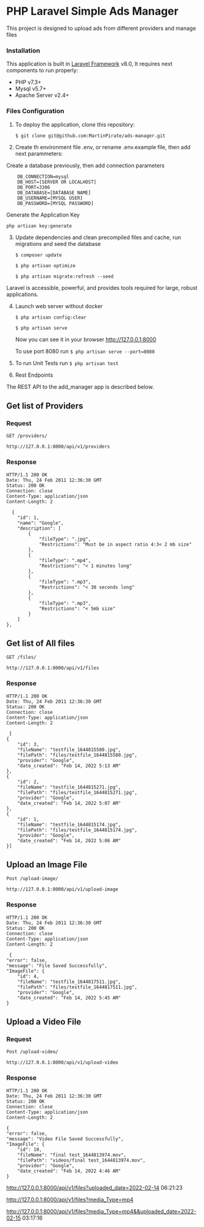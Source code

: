 # PHP Laravel Simple Ads Manager

This project is designed to upload ads from different providers and manage files

### Installation

This application is built in [Laravel Framework](https://laravel.com/) v8.0, It requires next components to run
properly:

- PHP v7.3+
- Mysql v5.7+
- Apache Server v2.4+

### Files Configuration

1. To deploy the application, clone this repository:

   `$ git clone git@github.com:MartinPirate/ads-manager.git`

2. Create th environment file .env, or rename .env.example file, then add next parammeters:

Create a database previously, then add connection parameters

        DB_CONNECTION=mysql
        DB_HOST=[SERVER OR LOCALHOST]
        DB_PORT=3306
        DB_DATABASE=[DATABASE NAME]
        DB_USERNAME=[MYSQL USER]
        DB_PASSWORD=[MYSQL PASSWORD]

Generate the Application Key

`php artisan key:generate`

3. Update dependencies and clean precompiled files and cache, run migrations and seed the database

   `$ composer update`

   `$ php artisan optimize`

   `$ php artisan migrate:refresh --seed`

Laravel is accessible, powerful, and provides tools required for large, robust applications.

4. Launch web server without docker

   `$ php artisan config:clear`

   `$ php artisan serve`

   Now you can see it in your browser
   http://127.0.0.1:8000

   To use port 8080 run  `$ php artisan serve --port=8080`


5. To run Unit Tests run  `$ php artisan test`


6. Rest Endpoints

The REST API to the add_manager app is described below.

## Get list of Providers

### Request

`GET /providers/`

    http://127.0.0.1:8000/api/v1/providers

### Response

    HTTP/1.1 200 OK
    Date: Thu, 24 Feb 2011 12:36:30 GMT
    Status: 200 OK
    Connection: close
    Content-Type: application/json
    Content-Length: 2

      {
        "id": 1,
        "name": "Google",
        "description": [
            {
                "fileType": ".jpg",
                "Restrictions": "Must be in aspect ratio 4:3< 2 mb size"
            },
            {
                "fileType": ".mp4",
                "Restrictions": "< 1 minutes long"
            },
            {
                "fileType": ".mp3",
                "Restrictions": "< 30 seconds long"
            },
            {
                "fileType": ".mp3",
                "Restrictions": "< 5mb size"
            }
        ]
    },

## Get list of All files


`GET /files/`

    http://127.0.0.1:8000/api/v1/files

### Response

    HTTP/1.1 200 OK
    Date: Thu, 24 Feb 2011 12:36:30 GMT
    Status: 200 OK
    Connection: close
    Content-Type: application/json
    Content-Length: 2

     [
    {
        "id": 3,
        "fileName": "testfile_1644815580.jpg",
        "filePath": "files/testfile_1644815580.jpg",
        "provider": "Google",
        "date_created": "Feb 14, 2022 5:13 AM"
    },
    {
        "id": 2,
        "fileName": "testfile_1644815271.jpg",
        "filePath": "files/testfile_1644815271.jpg",
        "provider": "Google",
        "date_created": "Feb 14, 2022 5:07 AM"
    },
    {
        "id": 1,
        "fileName": "testfile_1644815174.jpg",
        "filePath": "files/testfile_1644815174.jpg",
        "provider": "Google",
        "date_created": "Feb 14, 2022 5:06 AM"
    }]

## Upload an Image File


`Post /upload-image/`

    http://127.0.0.1:8000/api/v1/upload-image


### Response

    HTTP/1.1 200 OK
    Date: Thu, 24 Feb 2011 12:36:30 GMT
    Status: 200 OK
    Connection: close
    Content-Type: application/json
    Content-Length: 2

     {
    "error": false,
    "message": "File Saved Successfully",
    "ImageFile": {
        "id": 4,
        "fileName": "testfile_1644817511.jpg",
        "filePath": "files/testfile_1644817511.jpg",
        "provider": "Google",
        "date_created": "Feb 14, 2022 5:45 AM"
    }

## Upload a Video File

### Request

`Post /upload-video/`

    http://127.0.0.1:8000/api/v1/upload-video


### Response

    HTTP/1.1 200 OK
    Date: Thu, 24 Feb 2011 12:36:30 GMT
    Status: 200 OK
    Connection: close
    Content-Type: application/json
    Content-Length: 2

    {
    "error": false,
    "message": "Video File Saved Successfully",
    "ImageFile": {
        "id": 10,
        "fileName": "final test_1644813974.mov",
        "filePath": "videos/final test_1644813974.mov",
        "provider": "Google",
        "date_created": "Feb 14, 2022 4:46 AM"
    }


http://127.0.0.1:8000/api/v1/files?uploaded_date=2022-02-14 06:21:23

http://127.0.0.1:8000/api/v1/files?media_Type=mp4

http://127.0.0.1:8000/api/v1/files?media_Type=mp4&&uploaded_date=2022-02-15 03:17:16

    
